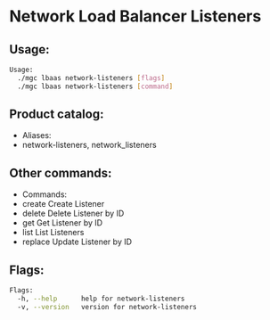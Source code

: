# Network Load Balancer Listeners

## Usage:
```bash
Usage:
  ./mgc lbaas network-listeners [flags]
  ./mgc lbaas network-listeners [command]
```

## Product catalog:
- Aliases:
- network-listeners, network_listeners

## Other commands:
- Commands:
- create      Create Listener
- delete      Delete Listener by ID
- get         Get Listener by ID
- list        List Listeners
- replace     Update Listener by ID

## Flags:
```bash
Flags:
  -h, --help      help for network-listeners
  -v, --version   version for network-listeners
```


